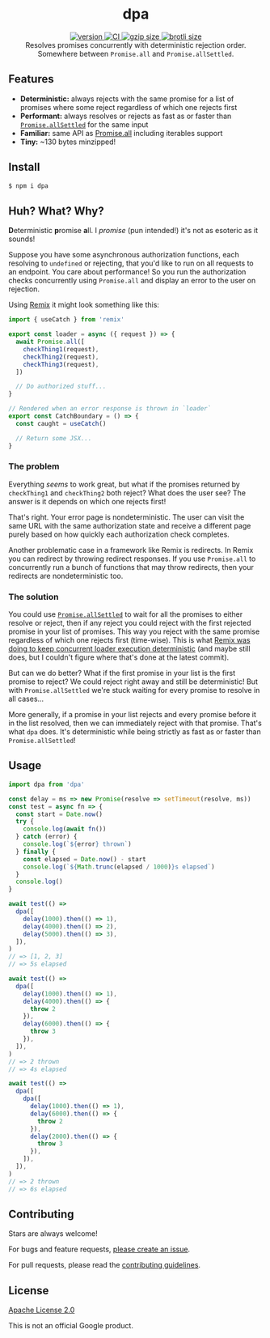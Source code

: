 <h1 align="center">
  dpa
</h1>

<div align="center">
  <a href="https://npmjs.org/package/dpa">
    <img src="https://badgen.now.sh/npm/v/dpa" alt="version" />
  </a>
  <a href="https://github.com/TomerAberbach/dpa/actions">
    <img src="https://github.com/TomerAberbach/dpa/workflows/CI/badge.svg" alt="CI" />
  </a>
  <a href="https://unpkg.com/dpa/dist/index.min.js">
    <img src="http://img.badgesize.io/https://unpkg.com/dpa/dist/index.min.js?compression=gzip&label=gzip" alt="gzip size" />
  </a>
  <a href="https://unpkg.com/dpa/dist/index.min.js">
    <img src="http://img.badgesize.io/https://unpkg.com/dpa/dist/index.min.js?compression=brotli&label=brotli" alt="brotli size" />
  </a>
</div>

<div align="center">
  Resolves promises concurrently with deterministic rejection order. Somewhere between <code>Promise.all</code> and <code>Promise.allSettled</code>.
</div>

## Features

- **Deterministic:** always rejects with the same promise for a list of promises
  where some reject regardless of which one rejects first
- **Performant:** always resolves or rejects as fast as or faster than
  [`Promise.allSettled`](https://developer.mozilla.org/en-US/docs/Web/JavaScript/Reference/Global_Objects/Promise/allSettled)
  for the same input
- **Familiar:** same API as
  [Promise.all](https://developer.mozilla.org/en-US/docs/Web/JavaScript/Reference/Global_Objects/Promise/all)
  including iterables support
- **Tiny:** ~130 bytes minzipped!

## Install

```sh
$ npm i dpa
```

## Huh? What? Why?

**D**eterministic **p**romise **a**ll. I _promise_ (pun intended!) it's not as
esoteric as it sounds!

Suppose you have some asynchronous authorization functions, each resolving to
`undefined` or rejecting, that you'd like to run on all requests to an endpoint.
You care about performance! So you run the authorization checks concurrently
using `Promise.all` and display an error to the user on rejection.

Using [Remix](https://remix.run) it might look something like this:

```js
import { useCatch } from 'remix'

export const loader = async ({ request }) => {
  await Promise.all([
    checkThing1(request),
    checkThing2(request),
    checkThing3(request),
  ])

  // Do authorized stuff...
}

// Rendered when an error response is thrown in `loader`
export const CatchBoundary = () => {
  const caught = useCatch()

  // Return some JSX...
}
```

### The problem

Everything _seems_ to work great, but what if the promises returned by
`checkThing1` and `checkThing2` both reject? What does the user see? The answer
is it depends on which one rejects first!

That's right. Your error page is nondeterministic. The user can visit the same
URL with the same authorization state and receive a different page purely based
on how quickly each authorization check completes.

Another problematic case in a framework like Remix is redirects. In Remix you
can redirect by throwing redirect responses. If you use `Promise.all` to
concurrently run a bunch of functions that may throw redirects, then your
redirects are nondeterministic too.

### The solution

You could use
[`Promise.allSettled`](https://developer.mozilla.org/en-US/docs/Web/JavaScript/Reference/Global_Objects/Promise/allSettled)
to wait for all the promises to either resolve or reject, then if any reject you
could reject with the first rejected promise in your list of promises. This way
you reject with the same promise regardless of which one rejects first
(time-wise). This is what
[Remix was doing to keep concurrent loader execution deterministic](https://github.com/remix-run/remix/blob/ffc6000cde2bcdd99c9db53f0b116dabfb2da65e/packages/remix-server-runtime/server.ts#L301)
(and maybe still does, but I couldn't figure where that's done at the latest
commit).

But can we do better? What if the first promise in your list is the first
promise to reject? We could reject right away and still be deterministic! But
with `Promise.allSettled` we're stuck waiting for every promise to resolve in
all cases...

More generally, if a promise in your list rejects and every promise before it in
the list resolved, then we can immediately reject with that promise. That's what
`dpa` does. It's deterministic while being strictly as fast as or faster than
`Promise.allSettled`!

## Usage

<!-- eslint-disable no-throw-literal -->

```js
import dpa from 'dpa'

const delay = ms => new Promise(resolve => setTimeout(resolve, ms))
const test = async fn => {
  const start = Date.now()
  try {
    console.log(await fn())
  } catch (error) {
    console.log(`${error} thrown`)
  } finally {
    const elapsed = Date.now() - start
    console.log(`${Math.trunc(elapsed / 1000)}s elapsed`)
  }
  console.log()
}

await test(() =>
  dpa([
    delay(1000).then(() => 1),
    delay(4000).then(() => 2),
    delay(5000).then(() => 3),
  ]),
)
// => [1, 2, 3]
// => 5s elapsed

await test(() =>
  dpa([
    delay(1000).then(() => 1),
    delay(4000).then(() => {
      throw 2
    }),
    delay(6000).then(() => {
      throw 3
    }),
  ]),
)
// => 2 thrown
// => 4s elapsed

await test(() =>
  dpa([
    dpa([
      delay(1000).then(() => 1),
      delay(6000).then(() => {
        throw 2
      }),
      delay(2000).then(() => {
        throw 3
      }),
    ]),
  ]),
)
// => 2 thrown
// => 6s elapsed
```

## Contributing

Stars are always welcome!

For bugs and feature requests,
[please create an issue](https://github.com/TomerAberbach/dpa/issues/new).

For pull requests, please read the
[contributing guidelines](https://github.com/TomerAberbach/dpa/blob/main/contributing.md).

## License

[Apache License 2.0](https://github.com/TomerAberbach/dpa/blob/main/license)

This is not an official Google product.
